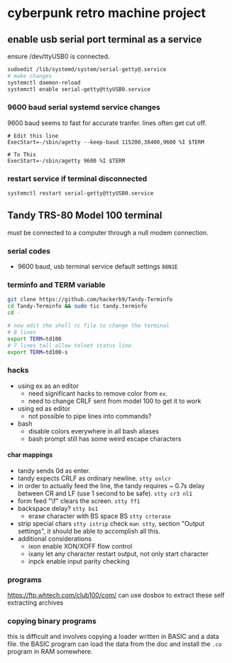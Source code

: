 # cyberpunk retro machine project

## enable usb serial port terminal as a service
ensure /dev/ttyUSB0 is connected.
```bash
sudoedit /lib/systemd/system/serial-getty@.service
# make changes
systemctl daemon-reload
systemctl enable serial-getty@ttyUSB0.service
```

### 9600 baud serial systemd service changes
9600 baud seems to fast for accurate tranfer.
lines often get cut off.
```
# Edit this line
ExecStart=-/sbin/agetty --keep-baud 115200,38400,9600 %I $TERM

# To This
ExecStart=-/sbin/agetty 9600 %I $TERM
```

### restart service if terminal disconnected
```bash
systemctl restart serial-getty@ttyUSB0.service
```

## Tandy TRS-80 Model 100 terminal
must be connected to a computer through a null modem connection.

### serial codes
- 9600 baud, usb terminal service default settings
  ` 88N1E `

### terminfo and TERM variable
```bash
git clone https://github.com/hackerb9/Tandy-Terminfo
cd Tandy-Terminfo && sudo tic tandy.terminfo
cd -

# now edit the shell rc file to change the terminal
# 8 lines
export TERM=td100
# 7 lines tall allow telnet status line
export TERM=td100-s
```

### hacks
- using ex as an editor
  - need significant hacks to remove color from `ex`.
  - need to change CRLF sent from model 100 to get it to work
- using ed as editor
  - not possible to pipe lines into commands?
- bash
  - disable colors everywhere in all bash aliases
  - bash prompt still has some weird escape characters

#### char mappings
- tandy sends 0d as enter.
- tandy expects CRLF as ordinary newline.
` stty onlcr `
- in order to actually feed the line, the tandy requires ~ 0.7s delay between CR and LF (use 1 second to be safe).
` stty cr3 nl1 `
- form feed "\f" clears the screen.
` stty ff1 `
- backspace delay?
` stty bs1 `
  - erase character with BS space BS
` stty crterase `
- strip special chars
` stty istrip `
check `man stty`, section "Output settings", it should be able to accomplish all this.
- additional considerations
  - ixon enable XON/XOFF flow control
  - ixany let any character restart output, not only start character
  - inpck enable input parity checking

### programs
https://ftp.whtech.com/club100/com/
can use dosbox to extract these self extracting archives

### copying binary programs
this is difficult and involves copying a loader written in BASIC and a data file.
the BASIC program can load the data from the doc and install the `.co` program in RAM somewhere.
